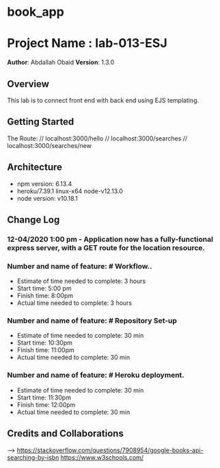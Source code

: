 # book_app
# Project Name : lab-013-ESJ

**Author**: Abdallah Obaid
**Version**: 1.3.0 

## Overview
This lab is to connect front end with back end using EJS templating.

## Getting Started
The  Route:   // localhost:3000/hello
              // localhost:3000/searches
              // localhost:3000/searches/new

## Architecture
* npm version: 6.13.4
* heroku/7.39.1 linux-x64 node-v12.13.0
* node version: v10.18.1
## Change Log

### 12-04/2020 1:00 pm - Application now has a fully-functional express server, with a GET route for the location resource.

### Number and name of feature: # Workflow..

* Estimate of time needed to complete: 3 hours
* Start time: 5:00 pm
* Finish time: 8:00pm
* Actual time needed to complete: 3 hours

### Number and name of feature: # Repository Set-up

* Estimate of time needed to complete: 30 min
* Start time: 10:30pm
* Finish time: 11:00pm
* Actual time needed to complete: 30 min

### Number and name of feature: # Heroku deployment.

* Estimate of time needed to complete: 30 min
* Start time: 11:30pm
* Finish time: 12:00pm
* Actual time needed to complete: 30 min


## Credits and Collaborations
<!-- Give credit (and a link) to other people or resources that helped you build this application. -->
-->
https://stackoverflow.com/questions/7908954/google-books-api-searching-by-isbn
https://www.w3schools.com/
